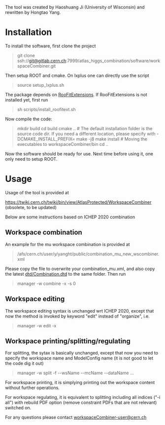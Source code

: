 The tool was created by Haoshuang Ji (University of Wisconsin) and rewritten by Hongtao Yang.

# Installation
To install the software, first clone the project

> git clone ssh://git@gitlab.cern.ch:7999/atlas_higgs_combination/software/workspaceCombiner.git

Then setup ROOT and cmake. On lxplus one can directly use the script

> source setup_lxplus.sh

The package depends on [RooFitExtensions](https://gitlab.cern.ch/atlas_higgs_combination/software/RooFitExtensions). If RooFitExtensions is not installed yet, first run

> sh scripts/install_roofitext.sh

Now compile the code:

> mkdir build
> cd build
> cmake .. # The default installation folder is the source code dir. If you need a different location, please specify with -DCMAKE_INSTALL_PREFIX=<your path>
> make -j8 
> make install # Moving the executables to workspaceCombiner/bin
> cd ..

Now the software should be ready for use. Next time before using it, one only need to setup ROOT.

# Usage

Usage of the tool is provided at

https://twiki.cern.ch/twiki/bin/view/AtlasProtected/WorkspaceCombiner (obsolete, to be updated)

Below are some instructions based on ICHEP 2020 combination
## Workspace combination
An example for the mu workspace combination is provided at

> /afs/cern.ch/user/y/yanght/public/combination_mu_new_wscombiner.xml

Please copy the file to overwrite your combination_mu.xml, and also copy the latest [dtd/Combination.dtd](https://gitlab.cern.ch/atlas_higgs_combination/software/workspaceCombiner/-/blob/development/dtd/Combination.dtd) to the same folder. Then run

> manager -w combine -x <your XML file path> -s 0

## Workspace editing

The workspace editing syntax is unchanged wrt ICHEP 2020, except that now the method is invoked by keyword "edit" instead of "organize", i.e.

> manager -w edit -x <your XML file path>

## Workspace printing/splitting/regulating

For splitting, the sytax is basically unchanged, except that now you need to specify the workspace name and ModelConfig name (it is not good to let the code dig it out)

> manager -w split -f <your root file> --wsName <your workspace name> --mcName <your ModelConfig name> --dataName <your data name> ...

For workspace printing, it is simplying printing out the workspace content without further operations.

For workspace regulating, it is equivalent to splitting including all indices ("-i all") with rebuild PDF option (remove constraint PDFs that are not relevant) switched on.

For any questions please contact workspaceCombiner-user@cern.ch
